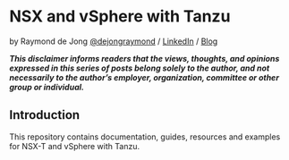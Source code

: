 # NSX and vSphere with Tanzu

by Raymond de Jong [@dejongraymond](https://twitter.com/dejongraymond) / [LinkedIn](https://linkedin.com/in/dejongraymond) / [Blog](https://www.cloudxtreme.com)

_**This disclaimer informs readers that the views, thoughts, and opinions expressed in this series of posts belong solely to the author, and not necessarily to the author’s employer, organization, committee or other group or individual.**_

## Introduction
This repository contains documentation, guides, resources and examples for NSX-T and vSphere with Tanzu. 